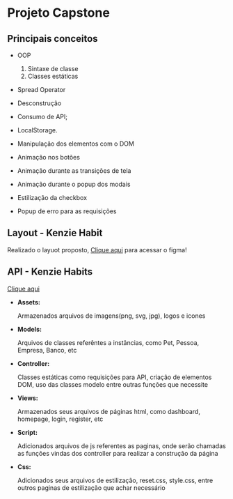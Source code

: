# Projeto Capstone

## Principais conceitos

- OOP

  1.  Sintaxe de classe
  2.  Classes estáticas

- Spread Operator
- Desconstrução
- Consumo de API;
- LocalStorage.
- Manipulação dos elementos com o DOM
- Animação nos botões
- Animação durante as transições de tela
- Animação durante o popup dos modais
- Estilização da checkbox
- Popup de erro para as requisições

## Layout - Kenzie Habit

Realizado o layuot proposto, [Clique aqui](https://www.figma.com/file/3hcoHtXlfxGQjUhd4tb6G8/M2-CAPSTONE?node-id=2%3A232) para acessar o figma!

## API - Kenzie Habits

[Clique aqui](https://kenzie-academy-brasil-developers.github.io/habits-kenzie-doc/)

- **Assets:**

  Armazenados arquivos de imagens(png, svg, jpg), logos e icones

- **Models:**

  Arquivos de classes referêntes a instâncias, como Pet, Pessoa, Empresa, Banco, etc

- **Controller:**

  Classes estáticas como requisições para API, criação de elementos DOM, uso das classes modelo entre outras funções que necessite

- **Views:**

  Armazenados seus arquivos de páginas html, como dashboard, homepage, login, register, etc

- **Script:**

  Adicionados arquivos de js referentes as paginas, onde serão chamadas as funções vindas dos controller para realizar a construção da página

- **Css:**

  Adicionados seus arquivos de estilização, reset.css, style.css, entre outros paginas de estilização que achar necessário

